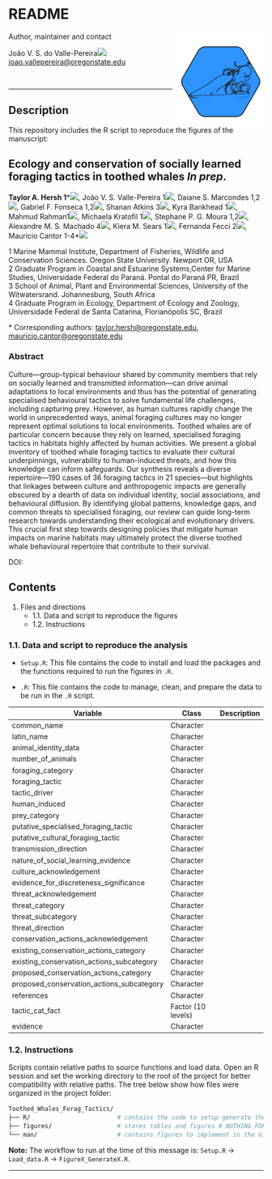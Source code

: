 # README #
<img src="man/logo_git_OFT.png" align="right" width="180px"/>

Author, maintainer and contact 

João V. S. do Valle-Pereira[![](https://orcid.org/sites/default/files/images/orcid_16x16.png)](http://orcid.org/0000-0002-1880-9495): joao.vallepereira@oregonstate.edu     

&nbsp;
&nbsp;


--------------------------------------
## Description

This repository includes the R script to reproduce the figures of the manuscript:     
## Ecology and conservation of socially learned foraging tactics in toothed whales *In prep*.
**Taylor A. Hersh 1***[![](https://orcid.org/sites/default/files/images/orcid_16x16.png)](http://orcid.org/0000-0002-7891-596X), João V. S. Valle-Pereira 1[![](https://orcid.org/sites/default/files/images/orcid_16x16.png)](http://orcid.org/0000-0002-1880-9495), Daiane S. Marcondes 1,2[![](https://orcid.org/sites/default/files/images/orcid_16x16.png)](http://orcid.org/0000-0002-6705-7779), Gabriel F. Fonseca 1,2[![](https://orcid.org/sites/default/files/images/orcid_16x16.png)](http://orcid.org/0009-0004-1491-8258), Shanan Atkins 3[![](https://orcid.org/sites/default/files/images/orcid_16x16.png)](http://orcid.org/0000-0003-2327-5077), Kyra Bankhead 1[![](https://orcid.org/sites/default/files/images/orcid_16x16.png)](http://orcid.org/0000-0002-5194-2802), Mahmud Rahman1[![](https://orcid.org/sites/default/files/images/orcid_16x16.png)](http://orcid.org/0009-0006-2800-9199), Michaela Kratofil 1[![](https://orcid.org/sites/default/files/images/orcid_16x16.png)](http://orcid.org/0000-0001-9519-9152), Stephane P. G. Moura 1,2[![](https://orcid.org/sites/default/files/images/orcid_16x16.png)](http://orcid.org/0000-0002-8715-2845), Alexandre M. S. Machado 4[![](https://orcid.org/sites/default/files/images/orcid_16x16.png)](http://orcid.org/0000-0001-6252-6890), Kiera M. Sears 1[![](https://orcid.org/sites/default/files/images/orcid_16x16.png)](http://orcid.org/0009-0008-1183-8374), Fernanda Fecci 2[![](https://orcid.org/sites/default/files/images/orcid_16x16.png)](http://orcid.org/0000-0002-3587-1362), Mauricio Cantor 1-4*[![](https://orcid.org/sites/default/files/images/orcid_16x16.png)](http://orcid.org/0000-0002-0019-5106)

1 Marine Mammal Institute, Department of Fisheries, Wildlife and Conservation Sciences. Oregon State University. Newport OR, USA<br>
2 Graduate Program in Coastal and Estuarine Systems,Center for Marine Studies, Universidade Federal do Paraná. Pontal do Paraná PR, Brazil<br>
3 School of Animal, Plant and Environmental Sciences, University of the Witwatersrand. Johannesburg, South Africa<br>
4 Graduate Program in Ecology, Department of Ecology and Zoology, Universidade Federal de Santa Catarina, Florianópolis SC, Brazil<br>

\* Corresponding authors: taylor.hersh@oregonstate.edu, mauricio.cantor@oregonstate.edu 

### Abstract
Culture—group-typical behaviour shared by community members that rely on socially learned and transmitted information—can drive animal adaptations to local environments and thus has the potential of generating specialised behavioural tactics to solve fundamental life challenges, including capturing prey. However, as human cultures rapidly change the world in unprecedented ways, animal foraging cultures may no longer represent optimal solutions to local environments. Toothed whales are of particular concern because they rely on learned, specialised foraging tactics in habitats highly affected by human activities. We present a global inventory of toothed whale foraging tactics to evaluate their cultural underpinnings, vulnerability to human-induced threats, and how this knowledge can inform safeguards. Our synthesis reveals a diverse repertoire—190 cases of 36 foraging tactics in 21 species—but highlights that linkages between culture and anthropogenic impacts are generally obscured by a dearth of data on individual identity, social associations, and behavioural diffusion. By identifying global patterns, knowledge gaps, and common threats to specialised foraging, our review can guide long-term research towards understanding their ecological and evolutionary drivers. This crucial first step towards designing policies that mitigate human impacts on marine habitats may ultimately protect the diverse toothed whale behavioural repertoire that contribute to their survival.


DOI: 


## Contents

1. Files and directions
    * 1.1. Data and script to reproduce the figures
    * 1.2. Instructions

### 1.1. Data and script to reproduce the analysis

- `Setup.R`: This file contains the code to install and load the packages and the functions required to run the figures in `.R`.

- `.R`: This file contains the code to manage, clean, and prepare the data to be run in the `.R` script.

| Variable                                 | Class              | Description                            |
|------------------------------------------|--------------------|----------------------------------------|
| common_name                              | Character          |                                        |
| latin_name                               | Character          |                                        |
| animal_identity_data                     | Character          |                                        |
| number_of_animals                        | Character          |                                        |
| foraging_category                        | Character          |                                        |
| foraging_tactic                          | Character          |                                        |
| tactic_driver                            | Character          |                                        |
| human_induced                            | Character          |                                        |
| prey_category                            | Character          |                                        |
| putative_specialised_foraging_tactic     | Character          |                                        |
| putative_cultural_foraging_tactic        | Character          |                                        |
| transmission_direction                   | Character          |                                        |
| nature_of_social_learning_evidence       | Character          |                                        |
| culture_acknowledgement                  | Character          |                                        |
| evidence_for_discreteness_significance   | Character          |                                        |
| threat_acknowledgement                   | Character          |                                        |
| threat_category                          | Character          |                                        |
| threat_subcategory                       | Character          |                                        |
| threat_direction                         | Character          |                                        |
| conservation_actions_acknowledgement     | Character          |                                        |
| existing_conservation_actions_category   | Character          |                                        |
| existing_conservation_actions_subcategory| Character          |                                        |
| proposed_conservation_actions_category   | Character          |                                        |
| proposed_conservation_actions_subcategory| Character          |                                        |
| references                               | Character          |                                        |
| tactic_cat_fact                          | Factor (10 levels) |                                        |
| evidence                                 | Character          |                                        |


### 1.2. Instructions

Scripts contain relative paths to source functions and load data. Open an R session and set the working directory to the root of the project for better compatibility with relative paths. The tree below show how files were organized in the project folder:

```bash
Toothed_Whales_Forag_Tactics/
├── R/                        # contains the code to setup generate the figures
├── figures/                  # stores tables and figures # NOTHING FOR NOW
└── man/                      # contains figures to implement in the GitHub layout
```
**Note:** The workflow to run at the time of this message is:  `Setup.R` &rarr; `Load_data.R` &rarr; `FigureX_GenerateX.R`. 

--------------------------------------

